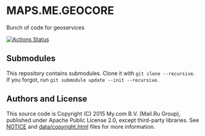 # MAPS.ME.GEOCORE

Bunch of code for geoservices

[![Actions Status](https://xxx.execute-api.us-west-2.amazonaws.com/production/badge/LaGrunge/omim)](https://xxx.execute-api.us-west-2.amazonaws.com/production/results/LaGrunge/omim)

## Submodules

This repository contains submodules. Clone it with `git clone --recursive`. If you forgot,
run `git submodule update --init --recursive`.

## Authors and License

This source code is Copyright (C) 2015 My.com B.V. (Mail.Ru Group), published under Apache Public License 2.0,
except third-party libraries. See [NOTICE](https://github.com/mapsme/omim/blob/master/NOTICE)
and [data/copyright.html](http://htmlpreview.github.io/?https://github.com/mapsme/omim/blob/master/data/copyright.html) files for more information.
